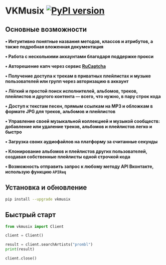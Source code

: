 # VKMusix [![PyPI version](https://d25lcipzij17d.cloudfront.net/badge.svg?id=py&r=r&ts=1683906897&type=6e&v=3.3.1&x2=0)](https://pypi.org/project/vkmusix)

## Основные возможности

**• Интуитивно понятные названия методов, классов и атрибутов, а также подробная вложенная документация**

**• Работа с несколькими аккаунтами благодаря поддержке прокси**

**• Авторешение капч через сервис [RuCaptcha](https://rucaptcha.com)**

**• Получение доступа к трекам в приватных плейлистах и музыке пользователей или групп через авторизацию в аккаунт**

**• Лёгкий и простой поиск исполнителей, альбомов, треков, плейлистов и другого контента — всего, что нужно, в пару строк кода**

**• Доступ к текстам песен, прямым ссылкам на MP3 и обложкам в формате JPG для треков, альбомов и плейлистов**

**• Управление своей музыкальной коллекцией и музыкой сообществ: добавление или удаление треков, альбомов и плейлистов легко и быстро**

**• Загрузка своих аудиофайлов на платформу за считанные секунды**

**• Клонирование альбомов и плейлистов других пользователей, создавая собственные плейлисты одной строчкой кода**

**• Возможность отправить запрос к любому методу API Вконтакте, использую функцию `APIReq`**

## Установка и обновление
```bash
pip install --upgrade vkmusix
```

## Быстрый старт
```python
from vkmusix import Client

client = Client()

result = client.searchArtists("prombl")
print(result)

client.close()
```
